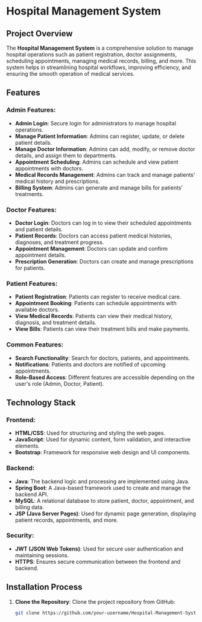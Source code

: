 # **Hospital Management System**

## **Project Overview**
The **Hospital Management System** is a comprehensive solution to manage hospital operations such as patient registration, doctor assignments, scheduling appointments, managing medical records, billing, and more. This system helps in streamlining hospital workflows, improving efficiency, and ensuring the smooth operation of medical services.

## **Features**

### **Admin Features:**
- **Admin Login**: Secure login for administrators to manage hospital operations.
- **Manage Patient Information**: Admins can register, update, or delete patient details.
- **Manage Doctor Information**: Admins can add, modify, or remove doctor details, and assign them to departments.
- **Appointment Scheduling**: Admins can schedule and view patient appointments with doctors.
- **Medical Records Management**: Admins can track and manage patients' medical history and prescriptions.
- **Billing System**: Admins can generate and manage bills for patients' treatments.

### **Doctor Features:**
- **Doctor Login**: Doctors can log in to view their scheduled appointments and patient details.
- **Patient Records**: Doctors can access patient medical histories, diagnoses, and treatment progress.
- **Appointment Management**: Doctors can update and confirm appointment details.
- **Prescription Generation**: Doctors can create and manage prescriptions for patients.

### **Patient Features:**
- **Patient Registration**: Patients can register to receive medical care.
- **Appointment Booking**: Patients can schedule appointments with available doctors.
- **View Medical Records**: Patients can view their medical history, diagnosis, and treatment details.
- **View Bills**: Patients can view their treatment bills and make payments.

### **Common Features:**
- **Search Functionality**: Search for doctors, patients, and appointments.
- **Notifications**: Patients and doctors are notified of upcoming appointments.
- **Role-Based Access**: Different features are accessible depending on the user's role (Admin, Doctor, Patient).

## **Technology Stack**

### **Frontend:**
- **HTML/CSS**: Used for structuring and styling the web pages.
- **JavaScript**: Used for dynamic content, form validation, and interactive elements.
- **Bootstrap**: Framework for responsive web design and UI components.

### **Backend:**
- **Java**: The backend logic and processing are implemented using Java.
- **Spring Boot**: A Java-based framework used to create and manage the backend API.
- **MySQL**: A relational database to store patient, doctor, appointment, and billing data.
- **JSP (Java Server Pages)**: Used for dynamic page generation, displaying patient records, appointments, and more.

### **Security:**
- **JWT (JSON Web Tokens)**: Used for secure user authentication and maintaining sessions.
- **HTTPS**: Ensures secure communication between the frontend and backend.

## **Installation Process**

1. **Clone the Repository**:
   Clone the project repository from GitHub:
   ```bash
   git clone https://github.com/your-username/Hospital-Management-System.git
